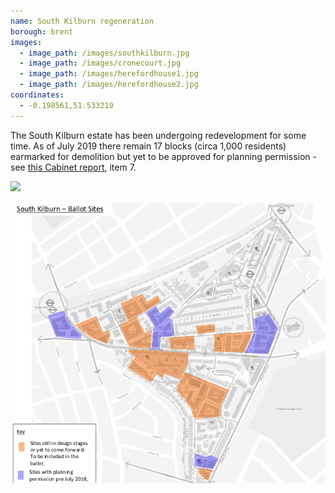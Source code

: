 ```yaml
---
name: South Kilburn regeneration 
borough: brent 
images:
  - image_path: /images/southkilburn.jpg
  - image_path: /images/cronecourt.jpg
  - image_path: /images/herefordhouse1.jpg
  - image_path: /images/herefordhouse2.jpg
coordinates:
  - -0.198561,51.533219
---
```

The South Kilburn estate has been undergoing redevelopment for some time. As of July 2019 there remain 17 blocks (circa 1,000 residents) earmarked for demolition but yet to be approved for planning permission  - see [this Cabinet report](http://democracy.brent.gov.uk/ieListDocuments.aspx?CId=455&MId=5355&Ver=4), item 7. 

![](/images/kilburnlist.png)

![](/images/southkilburn.png)
